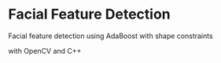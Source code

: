 # Facial Feature Detection
Facial feature detection using AdaBoost with shape constraints

with OpenCV and C++
